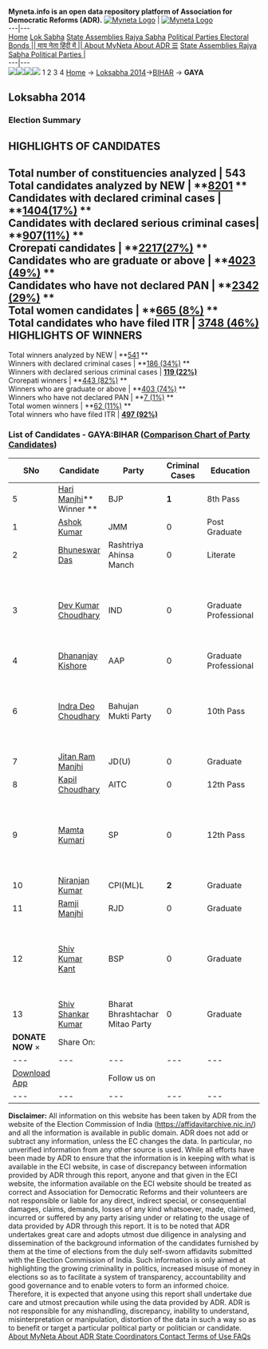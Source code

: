 **Myneta.info is an open data repository platform of Association for Democratic Reforms (ADR).**
[![Myneta Logo](https://www.myneta.info/lib/img/myneta-logo.png)](https://www.myneta.info/) | [![Myneta Logo](https://www.myneta.info/lib/img/adr-logo.png)](https://adrindia.org)  
---|---  
[Home](https://www.myneta.info/) [Lok Sabha](https://www.myneta.info/#ls "Lok Sabha") [ State Assemblies ](https://www.myneta.info/#sa "State Assemblies") [Rajya Sabha](https://www.myneta.info/#rs "Rajya Sabha") [Political Parties ](https://www.myneta.info/party "Political Parties") [ Electoral Bonds ](https://www.myneta.info/electoral_bonds "Electoral Bonds") [ || माय नेता हिंदी में || ](https://translate.google.co.in/translate?prev=hp&hl=en&js=y&u=www.myneta.info&sl=en&tl=hi&history_state0=) [ About MyNeta ](https://adrindia.org/content/about-myneta) [ About ADR ](https://adrindia.org/about-adr/who-we-are) [☰](javascript:void\(0\))
[ State Assemblies ](https://www.myneta.info/#sa "State Assemblies") [ Rajya Sabha ](https://www.myneta.info/#rs "Rajya Sabha") [ Political Parties ](https://www.myneta.info/party "Political Parties")
|   
---|---  
![](https://www.myneta.info/lib/img/banner/banner-1.png)![](https://www.myneta.info/lib/img/banner/banner-2.png)![](https://www.myneta.info/lib/img/banner/banner-3.png)![](https://www.myneta.info/lib/img/banner/banner-4.png)
1  2  3  4 
[Home](https://www.myneta.info/) → [Loksabha 2014](https://www.myneta.info/ls2014/)→[BIHAR](https://www.myneta.info/ls2014/index.php?action=show_constituencies&state_id=4) → **GAYA**
### 
## Loksabha 2014
###  Election Summary 
HIGHLIGHTS OF CANDIDATES  
---  
Total number of constituencies analyzed |  543   
Total candidates analyzed by NEW | **[8201](https://www.myneta.info/ls2014/index.php?action=summary&subAction=candidates_analyzed&sort=candidate#summary) **  
Candidates with declared criminal cases | **[1404(17%)](https://www.myneta.info/ls2014/index.php?action=summary&subAction=crime&sort=candidate#summary) **  
Candidates with declared serious criminal cases| **[907(11%)](https://www.myneta.info/ls2014/index.php?action=summary&subAction=serious_crime&sort=candidate#summary) **  
Crorepati candidates | **[2217(27%)](https://www.myneta.info/ls2014/index.php?action=summary&subAction=crorepati&sort=candidate#summary) **  
Candidates who are graduate or above | **[4023 (49%)](https://www.myneta.info/ls2014/index.php?action=summary&subAction=education&sort=candidate#summary) **  
Candidates who have not declared PAN | **[2342 (29%)](https://www.myneta.info/ls2014/index.php?action=summary&subAction=without_pan&sort=candidate#summary) **  
Total women candidates | **[665 (8%)](https://www.myneta.info/ls2014/index.php?action=summary&subAction=women_candidate&sort=candidate#summary) **  
Total candidates who have filed ITR | [**3748 (46%)**](https://www.myneta.info/ls2014/index.php?action=summary&subAction=filed_itr&sort=candidate#summary)  
HIGHLIGHTS OF WINNERS  
---  
Total winners analyzed by NEW | **[541](https://www.myneta.info/ls2014/index.php?action=summary&subAction=winner_analyzed&sort=candidate#summary) **  
Winners with declared criminal cases | **[186 (34%)](https://www.myneta.info/ls2014/index.php?action=summary&subAction=winner_crime&sort=candidate#summary) **  
Winners with declared serious criminal cases | **[119 (22%)](https://www.myneta.info/ls2014/index.php?action=summary&subAction=winner_serious_crime&sort=candidate#summary)**  
Crorepati winners | **[443 (82%)](https://www.myneta.info/ls2014/index.php?action=summary&subAction=winner_crorepati&sort=candidate#summary) **  
Winners who are graduate or above | **[403 (74%)](https://www.myneta.info/ls2014/index.php?action=summary&subAction=winner_education&sort=candidate#summary) **  
Winners who have not declared PAN | **[7 (1%)](https://www.myneta.info/ls2014/index.php?action=summary&subAction=winner_without_pan&sort=candidate#summary) **  
Total women winners | **[62 (11%)](https://www.myneta.info/ls2014/index.php?action=summary&subAction=winner_women&sort=candidate#summary) **  
Total winners who have filed ITR | [**497 (92%)**](https://www.myneta.info/ls2014/index.php?action=summary&subAction=winner_filed_itr&sort=candidate#summary)  
### List of Candidates - GAYA:BIHAR ([Comparison Chart of Party Candidates](https://www.myneta.info/ls2014/comparisonchart.php?constituency_id=38))
SNo | Candidate| Party| Criminal Cases| Education| Age| Total Assets| Liabilities  
---|---|---|---|---|---|---|---  
5  | [Hari Manjhi](https://www.myneta.info/ls2014/candidate.php?candidate_id=155)** Winner ** | BJP | **1** | 8th Pass| 51 | Rs 1,01,84,120 ~ 1 Crore+ | Rs 20,00,000 ~ 20 Lacs+  
1  | [Ashok Kumar](https://www.myneta.info/ls2014/candidate.php?candidate_id=393) | JMM | 0 | Post Graduate| 0 | Rs 18,43,000 ~ 18 Lacs+ | Rs 0 ~   
2  | [Bhuneswar Das](https://www.myneta.info/ls2014/candidate.php?candidate_id=385) | Rashtriya Ahinsa Manch | 0 | Literate| 50 | Rs 18,29,000 ~ 18 Lacs+ | Rs 0 ~   
3  | [Dev Kumar Choudhary](https://www.myneta.info/ls2014/candidate.php?candidate_id=599) | IND | 0 | Graduate Professional| 39 | ![](https://myneta.info/image_v2.php?myneta_folder=ls2014&candidate_id=599&col=ta) | ![](https://myneta.info/image_v2.php?myneta_folder=ls2014&candidate_id=599&col=lia)  
4  | [Dhananjay Kishore](https://www.myneta.info/ls2014/candidate.php?candidate_id=389) | AAP | 0 | Graduate Professional| 38 | Rs 65,09,560 ~ 65 Lacs+ | Rs 6,102 ~ 6 Thou+  
6  | [Indra Deo Choudhary](https://www.myneta.info/ls2014/candidate.php?candidate_id=390) | Bahujan Mukti Party | 0 | 10th Pass| 40 | ![](https://myneta.info/image_v2.php?myneta_folder=ls2014&candidate_id=390&col=ta) | ![](https://myneta.info/image_v2.php?myneta_folder=ls2014&candidate_id=390&col=lia)  
7  | [Jitan Ram Manjhi](https://www.myneta.info/ls2014/candidate.php?candidate_id=33) | JD(U) | 0 | Graduate| 68 | Rs 23,60,142 ~ 23 Lacs+ | Rs 13,109 ~ 13 Thou+  
8  | [Kapil Choudhary](https://www.myneta.info/ls2014/candidate.php?candidate_id=386) | AITC | 0 | 12th Pass| 44 | Rs 16,06,000 ~ 16 Lacs+ | Rs 0 ~   
9  | [Mamta Kumari](https://www.myneta.info/ls2014/candidate.php?candidate_id=387) | SP | 0 | 12th Pass| 33 | ![](https://myneta.info/image_v2.php?myneta_folder=ls2014&candidate_id=387&col=ta) | ![](https://myneta.info/image_v2.php?myneta_folder=ls2014&candidate_id=387&col=lia)  
10  | [Niranjan Kumar](https://www.myneta.info/ls2014/candidate.php?candidate_id=156) | CPI(ML)L | **2** | Graduate| 40 | Rs 1,40,000 ~ 1 Lacs+ | Rs 1,384 ~ 1 Thou+  
11  | [Ramji Manjhi](https://www.myneta.info/ls2014/candidate.php?candidate_id=32) | RJD | 0 | Graduate| 54 | Rs 1,11,15,000 ~ 1 Crore+ | Rs 0 ~   
12  | [Shiv Kumar Kant](https://www.myneta.info/ls2014/candidate.php?candidate_id=388) | BSP | 0 | Graduate| 64 | ![](https://myneta.info/image_v2.php?myneta_folder=ls2014&candidate_id=388&col=ta) | ![](https://myneta.info/image_v2.php?myneta_folder=ls2014&candidate_id=388&col=lia)  
13  | [Shiv Shankar Kumar](https://www.myneta.info/ls2014/candidate.php?candidate_id=384) | Bharat Bhrashtachar Mitao Party | 0 | Graduate| 38 | Rs 10,67,800 ~ 10 Lacs+ | Rs 0 ~   
|  **DONATE NOW** × |  Share On:  | [](https://api.whatsapp.com/send?text=https%3A%2F%2Fmyneta.info%2Fpunjab2022%2Findex.php%3Faction%3Dshow_constituencies%26state_id%3D19) | [](https://www.facebook.com/sharer/sharer.php?u=https%3A%2F%2Fmyneta.info%2Fpunjab2022%2Findex.php%3Faction%3Dshow_constituencies%26state_id%3D19) | [](https://twitter.com/share?url=https%3A%2F%2Fmyneta.info%2Fpunjab2022%2Findex.php%3Faction%3Dshow_constituencies%26state_id%3D19)  
---|---|---|---|---  
| [ Download App ](https://play.google.com/store/apps/details?id=com.webrosoft.myneta1&pcampaignid=pcampaignidMKT-Other-global-all-co-prtnr-py-PartBadge-Mar2515-1) | [](https://play.google.com/store/apps/details?id=com.webrosoft.myneta1&pcampaignid=pcampaignidMKT-Other-global-all-co-prtnr-py-PartBadge-Mar2515-1) |  Follow us on  | [](https://www.facebook.com/adrindia.org/) | [](https://twitter.com/adrspeaks) | [](https://groups.google.com/g/national-election-watch?hl=en&pli=1) | [](https://www.instagram.com/adrspeaks/) | [](https://www.youtube.com/user/adrspeaks) | [](https://sharechat.com/profile/adrspeaks)  
---|---|---|---|---|---|---|---|---  
**Disclaimer:** All information on this website has been taken by ADR from the website of the Election Commission of India (https://affidavitarchive.nic.in/) and all the information is available in public domain. ADR does not add or subtract any information, unless the EC changes the data. In particular, no unverified information from any other source is used. While all efforts have been made by ADR to ensure that the information is in keeping with what is available in the ECI website, in case of discrepancy between information provided by ADR through this report, anyone and that given in the ECI website, the information available on the ECI website should be treated as correct and Association for Democratic Reforms and their volunteers are not responsible or liable for any direct, indirect special, or consequential damages, claims, demands, losses of any kind whatsoever, made, claimed, incurred or suffered by any party arising under or relating to the usage of data provided by ADR through this report. It is to be noted that ADR undertakes great care and adopts utmost due diligence in analysing and dissemination of the background information of the candidates furnished by them at the time of elections from the duly self-sworn affidavits submitted with the Election Commission of India. Such information is only aimed at highlighting the growing criminality in politics, increased misuse of money in elections so as to facilitate a system of transparency, accountability and good governance and to enable voters to form an informed choice. Therefore, it is expected that anyone using this report shall undertake due care and utmost precaution while using the data provided by ADR. ADR is not responsible for any mishandling, discrepancy, inability to understand, misinterpretation or manipulation, distortion of the data in such a way so as to benefit or target a particular political party or politician or candidate. 
[ About MyNeta ](https://adrindia.org/content/about-myneta) [ About ADR ](https://adrindia.org/about-adr/who-we-are) [ State Coordinators ](https://adrindia.org/about-adr/state-coordinators) [ Contact ](https://adrindia.org/contact-us) [ Terms of Use ](https://adrindia.org/content/adr-terms-use) [ FAQs ](https://adrindia.org/content/faqs)
